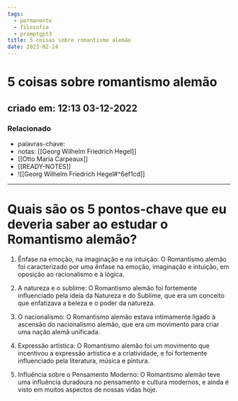 ```yaml
---
tags:
  - permanente
  - filosofia
  - promptgpt3
title: 5 coisas sobre romantismo alemão
date: 2023-02-24
---
```

# 5 coisas sobre romantismo alemão
## criado em: 12:13 03-12-2022

### Relacionado
- palavras-chave: 
- notas: [[Georg Wilhelm Friedrich Hegel]]
- [[Otto Maria Carpeaux]]
- [[READY-NOTES]]
- ![[Georg Wilhelm Friedrich Hegel#^6ef1cd]]
---
# Quais são os 5 pontos-chave que eu deveria saber ao estudar o Romantismo alemão?

1. Ênfase na emoção, na imaginação e na intuição: O Romantismo alemão foi caracterizado por uma ênfase na emoção, imaginação e intuição, em oposição ao racionalismo e à lógica.

2. A natureza e o sublime: O Romantismo alemão foi fortemente influenciado pela ideia da Natureza e do Sublime, que era um conceito que enfatizava a beleza e o poder da natureza.

3. O nacionalismo: O Romantismo alemão estava intimamente ligado à ascensão do nacionalismo alemão, que era um movimento para criar uma nação alemã unificada.

4. Expressão artística: O Romantismo alemão foi um movimento que incentivou a expressão artística e a criatividade, e foi fortemente influenciado pela literatura, música e pintura.

5. Influência sobre o Pensamento Moderno: O Romantismo alemão teve uma influência duradoura no pensamento e cultura modernos, e ainda é visto em muitos aspectos de nossas vidas hoje.